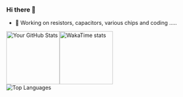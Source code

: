 ### Hi there 👋

<!--
**diverger/diverger** is a ✨ _special_ ✨ repository because its `README.md` (this file) appears on your GitHub profile.

Here are some ideas to get you started:

- 🔭 I’m currently working on ...
- 🌱 I’m currently learning ...
- 👯 I’m looking to collaborate on ...
- 🤔 I’m looking for help with ...
- 💬 Ask me about ...
- 📫 How to reach me: ...
- 😄 Pronouns: ...
- ⚡ Fun fact: ...
-->
- 🔭 Working on resistors, capacitors, various chips and coding .....

<!--
[![GitHub Streak](https://streak-stats.demolab.com?user=diverger&theme=microsoft&short_numbers=true)](https://git.io/streak-stats)
-->

<div style="display: flex; flex-direction: row; justify-content:left; width: 100%;">
  <img height="140" src="https://github-readme-stats.vercel.app/api?username=diverger&show_icons=true&hide=''&theme=ambient_gradient&include_all_commits=true&count_private=true&card_width=330" alt="Your GitHub Stats" style="margin: 0;" />
  <img height="140" src="https://github-readme-stats.vercel.app/api/wakatime?username=diverger&langs_count=10&display_format=percent&layout=compact&card_width=330" alt="WakaTime stats" style="margin: 0" />
</div>

<div style="display: flex; flex-direction: row; justify-content:left; width: 100%;">
  <img height="auto" src="https://github-readme-stats.vercel.app/api/top-langs/?username=diverger&layout=compact&langs_count=8&size_weight=0.2&count_weight=0.8&hide_progress=false&card_width=640&random=3" alt="Top Languages" style="margin: 0;" />
</div>


